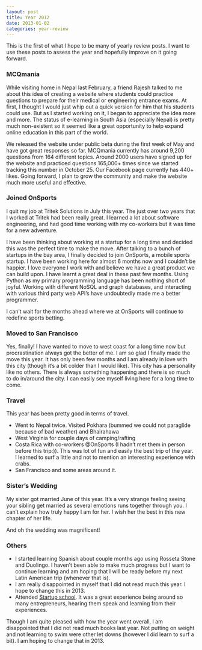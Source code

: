 ```yaml
---
layout: post
title: Year 2012
date: 2013-01-02
categories: year-review
---
```


This is the first of what I hope to be many of yearly review posts. I want to use these posts to assess the year and hopefully improve on it going forward.

### MCQmania

While visiting home in Nepal last February, a friend Rajesh talked to me about this idea of creating a website where students could practice questions to prepare for their medical or engineering entrance exams. At first, I thought I would just whip out a quick version for him that his students could use. But as I started working on it, I began to appreciate the idea more and more. The status of e-learning in South Asia (especially Nepal) is pretty much non-existent so it seemed like a great opportunity to help expand online education in this part of the world.

We released the website under public beta during the first week of May and have got great responses so far. MCQmania currently has around 9,200 questions from 164 different topics. Around 2000 users have signed up for the website and practiced questions 165,000+ times since we started tracking this number in October 25. Our Facebook page currently has 440+ likes. Going forward, I plan to grow the community and make the website much more useful and effective.

### Joined OnSports

I quit my job at Tritek Solutions in July this year. The just over two years that I worked at Tritek had been really great. I learned a lot about software engineering, and had good time working with my co-workers but it was time for a new adventure.

I have been thinking about working at a startup for a long time and decided this was the perfect time to make the move. After talking to a bunch of startups in the bay area, I finally decided to join OnSports, a mobile sports startup. I have been working here for almost 6 months now and I couldn’t be happier. I love everyone I work with and believe we have a great product we can build upon. I have learnt a great deal in these past few months. Using Python as my primary programming language has been nothing short of joyful. Working with different NoSQL and graph databases, and interacting with various third party web API’s have undoubtedly made me a better programmer.

I can’t wait for the months ahead where we at OnSports will continue to redefine sports betting.

### Moved to San Francisco

Yes, finally! I have wanted to move to west coast for a long time now but procrastination always got the better of me. I am so glad I finally made the move this year. It has only been few months and I am already in love with this city (though it’s a bit colder than I would like). This city has a personality like no others. There is always something happening and there is so much to do in/around the city. I can easily see myself living here for a long time to come.

### Travel
This year has been pretty good in terms of travel.

- Went to Nepal twice. Visited Pokhara (bummed we could not paraglide because of bad weather) and Bhairahawa
- West Virginia for couple days of camping/rafting
- Costa Rica with co-workers @OnSports (I hadn’t met them in person before this trip:)). This was lot of fun and easily the best trip of the year. I learned to surf a little and not to mention an interesting experience with crabs.
- San Francisco and some areas around it.

### Sister’s Wedding
My sister got married June of this year. It’s a very strange feeling seeing your sibling get married as several emotions runs together through you. I can’t explain how truly happy I am for her. I wish her the best in this new chapter of her life.

And oh the wedding was magnificent!

### Others
- I started learning Spanish about couple months ago using Rosseta Stone and Duolingo. I haven’t been able to make much progress but I want to continue learning and am hoping that I will be ready before my next Latin American trip (whenever that is).
- I am really disappointed in myself that I did not read much this year. I hope to change this in 2013.
- Attended [Startup school](http://www.startupschool.org/). It was a great experience being around so many entrepreneurs, hearing them speak and learning from their experiences.


Though I am quite pleased with how the year went overall, I am disappointed that I did not read much books last year. Not putting on weight and not learning to swim were other let downs (however I did learn to surf a bit). I am hoping to change that in 2013.
